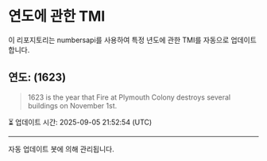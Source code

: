 
# 연도에 관한 TMI

이 리포지토리는 numbersapi를 사용하여 특정 년도에 관한 TMI를 자동으로 업데이트합니다.

## 연도: (1623)
> 1623 is the year that Fire at Plymouth Colony destroys several buildings on November 1st.

⏳ 업데이트 시간: 2025-09-05 21:52:54 (UTC)

---
자동 업데이트 봇에 의해 관리됩니다.
